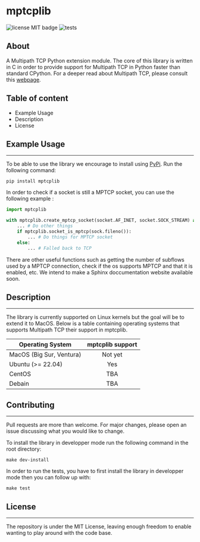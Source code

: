 # mptcplib
![license MIT badge](https://badgen.net/badge/license/MIT/blue)
![tests](https://github.com/mptcp-apps/mptcplib/actions/workflows/tests.yaml/badge.svg)

## About
A Multipath TCP Python extension module. The core of this library is written in C in order to provide support for Multipath TCP in Python faster than standard CPython. For a deeper read about Multipath TCP, please consult this [webpage](https://obonaventure.github.io/mmtp-book/).

## Table of content

- Example Usage
- Description
- License

## Example Usage
---

To be able to use the library we encourage to install using [PyPi](https://pypi.org/). Run the following command:
 
```
pip install mptcplib
```
 
In order to check if a socket is still a MPTCP socket, you can use the following example :
 
```py
import mptcplib

with mptcplib.create_mptcp_socket(socket.AF_INET, socket.SOCK_STREAM) as sock:
    ... # Do other things
    if mptcplib.socket_is_mptcp(sock.fileno()):
        ... # Do things for MPTCP socket
    else:
        ... # Falled back to TCP
```
 
There are other useful functions such as getting the number of subflows used by a MPTCP connection, check if the os supports MPTCP and that it is enabled, etc. We intend to make a Sphinx doccumentation website available soon.

## Description
---

The library is currently supported on Linux kernels but the goal will be to extend it to MacOS. Below is a table containing operating systems that supports Multipath TCP their support in mptcplib.

| Operating System | mptcplib support | 
| ----------- | :-----------: |
| MacOS (Big Sur, Ventura) | Not yet |
| Ubuntu (>= 22.04) | Yes |
| CentOS | TBA |
| Debain | TBA |

## Contributing
---
Pull requests are more than welcome. For major changes, please open an issue discussing what you would like to change.

To install the library in developper mode run the following command in the root directory:
 
```
make dev-install
```
 
In order to run the tests, you have to first install the library in developper mode then you can follow up with:
 
```
make test
```
 
## License
---
The repository is under the MIT License, leaving enough freedom to enable wanting to play around with the code base.